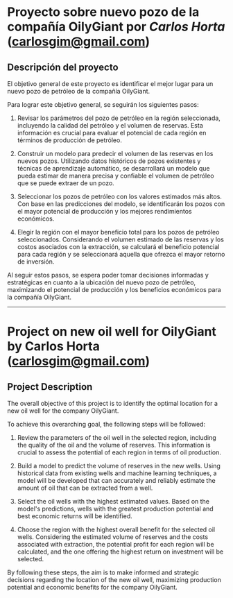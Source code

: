 # Proyecto sobre nuevo pozo de la compañía OilyGiant por *Carlos Horta* (carlosgim@gmail.com)

## Descripción del proyecto

El objetivo general de este proyecto es identificar el mejor lugar para un nuevo pozo de petróleo de la compañía OilyGiant. 

Para lograr este objetivo general, se seguirán los siguientes pasos:

1. Revisar los parámetros del pozo de petróleo en la región seleccionada, incluyendo la calidad del petróleo y el volumen de reservas. Esta información es crucial para evaluar el potencial de cada región en términos de producción de petróleo.

2. Construir un modelo para predecir el volumen de las reservas en los nuevos pozos. Utilizando datos históricos de pozos existentes y técnicas de aprendizaje automático, se desarrollará un modelo que pueda estimar de manera precisa y confiable el volumen de petróleo que se puede extraer de un pozo.

3. Seleccionar los pozos de petróleo con los valores estimados más altos. Con base en las predicciones del modelo, se identificarán los pozos con el mayor potencial de producción y los mejores rendimientos económicos.

4. Elegir la región con el mayor beneficio total para los pozos de petróleo seleccionados. Considerando el volumen estimado de las reservas y los costos asociados con la extracción, se calculará el beneficio potencial para cada región y se seleccionará aquella que ofrezca el mayor retorno de inversión.

Al seguir estos pasos, se espera poder tomar decisiones informadas y estratégicas en cuanto a la ubicación del nuevo pozo de petróleo, maximizando el potencial de producción y los beneficios económicos para la compañía OilyGiant.

------

# Project on new oil well for OilyGiant by Carlos Horta (carlosgim@gmail.com)

## Project Description

The overall objective of this project is to identify the optimal location for a new oil well for the company OilyGiant.

To achieve this overarching goal, the following steps will be followed:

1. Review the parameters of the oil well in the selected region, including the quality of the oil and the volume of reserves. This information is crucial to assess the potential of each region in terms of oil production.

2. Build a model to predict the volume of reserves in the new wells. Using historical data from existing wells and machine learning techniques, a model will be developed that can accurately and reliably estimate the amount of oil that can be extracted from a well.

3. Select the oil wells with the highest estimated values. Based on the model's predictions, wells with the greatest production potential and best economic returns will be identified.

4. Choose the region with the highest overall benefit for the selected oil wells. Considering the estimated volume of reserves and the costs associated with extraction, the potential profit for each region will be calculated, and the one offering the highest return on investment will be selected.

By following these steps, the aim is to make informed and strategic decisions regarding the location of the new oil well, maximizing production potential and economic benefits for the company OilyGiant.
